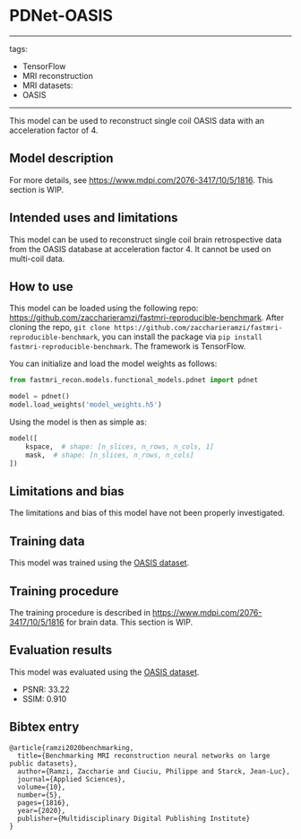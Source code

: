 # PDNet-OASIS
---
tags:
- TensorFlow
- MRI reconstruction
- MRI
datasets:
- OASIS
---

This model can be used to reconstruct single coil OASIS data with an acceleration factor of 4.

## Model description
For more details, see https://www.mdpi.com/2076-3417/10/5/1816.
This section is WIP.

## Intended uses and limitations
This model can be used to reconstruct single coil brain retrospective data from the OASIS database at acceleration factor 4.
It cannot be used on multi-coil data.

## How to use
This model can be loaded using the following repo: https://github.com/zaccharieramzi/fastmri-reproducible-benchmark.
After cloning the repo, `git clone https://github.com/zaccharieramzi/fastmri-reproducible-benchmark`, you can install the package via `pip install fastmri-reproducible-benchmark`.
The framework is TensorFlow.

You can initialize and load the model weights as follows:
```python
from fastmri_recon.models.functional_models.pdnet import pdnet

model = pdnet()
model.load_weights('model_weights.h5')
```

Using the model is then as simple as:
```python
model([
    kspace,  # shape: [n_slices, n_rows, n_cols, 1]
    mask,  # shape: [n_slices, n_rows, n_cols]
])
```

## Limitations and bias
The limitations and bias of this model have not been properly investigated.

## Training data
This model was trained using the [OASIS dataset](https://www.oasis-brains.org/).

## Training procedure
The training procedure is described in https://www.mdpi.com/2076-3417/10/5/1816 for brain data.
This section is WIP.

## Evaluation results
This model was evaluated using the [OASIS dataset](https://www.oasis-brains.org/).

- PSNR: 33.22
- SSIM: 0.910


## Bibtex entry
```
@article{ramzi2020benchmarking,
  title={Benchmarking MRI reconstruction neural networks on large public datasets},
  author={Ramzi, Zaccharie and Ciuciu, Philippe and Starck, Jean-Luc},
  journal={Applied Sciences},
  volume={10},
  number={5},
  pages={1816},
  year={2020},
  publisher={Multidisciplinary Digital Publishing Institute}
}
```

